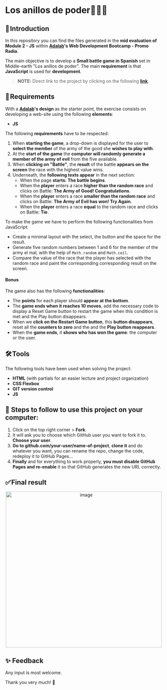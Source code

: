 # Los anillos de poder🧙🏻‍♂️

## 🚀 Introduction

In this repository you can find the files generated in the **mid evaluation of Module 2 - JS** within **[Adalab](https://adalab.es/)'s Web Development Bootcamp - Promo Radia**.

The main objective is to develop a **Small battle game in Spanish** set in Middle-earth "Los anillos de poder". The main **requirement** is that **JavaScript** is used for **development**.

> **NOTE:** Direct link to the project by clicking on the following **[link](https://marocena26.github.io/los-anillos-de-poder/)**.

## 📝 Requirements

With a **[Adalab](https://adalab.es/)'s design** as the starter point, the exercise consists on developing a web-site using the following **elements**:

- **JS**

The following **requirements** have to be respected:

1. When **starting the game**, a drop-down is displayed for the user to **select the member** of the army of the good she **wishes to play with**.
2. At the **start of the game** the **computer will randomly generate a member of the army of evil** from the five available.
3. When **clicking on "Battle"**, the **result** of the battle **appears on the screen** the race with the highest value wins.
4. Underneath, the **following texts appear** in the next section:
    - When the page **starts**: **The battle begins**.
    - When the **player** enters a race **higher than the random race** and clicks on Battle: **The Army of Good! Congratulations**.
    - When the **player** enters a race **smaller than the random race** and clicks on Battle: **The Army of Evil has won! Try Again**.
    - When the **player** enters a race **equal** to the random race and clicks on Battle: **Tie**.

To make the game we have to perform the following functionalities from JavaScript:
- Create a minimal layout with the select, the button and the space for the result.
- Generate five random numbers between 1 and 6 for the member of the army el mal, with the help of `Math.random` and `Math.ceil`. 
- Compare the value of the race that the player has selected with the random race and paint the corresponding corresponding result on the screen.

#### Bonus

The game also has the following **functionalities**:
- The **points** for each player should **appear at the bottom**. 
- The **game ends when it reaches 10 moves**, add the necessary code to display a Reset Game button to restart the game when this condition is met and the Play button disappears.
- When we **click on the Restart Game button**, this **button disappears**, reset all the **counters to zero** and the and the **Play button reappears**.
- When the **game ends**, it **shows who has won the game**: the computer or the user.

## 🛠️ Tools

The following tools have been used when solving the project:

- **HTML** (with partials for an easier lecture and project organization)
- **CSS Flexbox**
- **GIT version control**
- **JS**

## 💾 Steps to follow to use this project on your computer:

1. Click on the top right corner > **Fork**.
2. It will ask you to choose which GitHub user you want to fork it to. **Choose your user**.
3. **Go to github.com/your-user/name-of-project**, **clone it** and do whatever you want, you can rename the repo, change the code, redeploy it to GitHub Pages...
4. **Finally** and for everything to work properly, **you must disable GitHub Pages and re-enable** it so that GitHub generates the new URL correctly.


## ✅ Final result
<div id="header" align="center">
<img width="500" alt="image" src="https://user-images.githubusercontent.com/113302094/211371625-88194e0b-125b-4cd2-ad7b-2a8d0db42ad1.png">
</div>


## ✨ Feedback 

Any input is most welcome.

Thank you very much! 🤗

